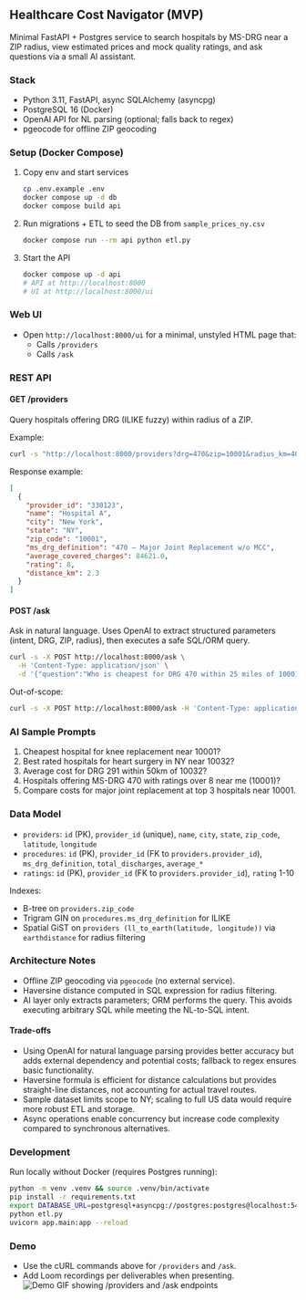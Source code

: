 ## Healthcare Cost Navigator (MVP)

Minimal FastAPI + Postgres service to search hospitals by MS-DRG near a ZIP radius, view estimated prices and mock quality ratings, and ask questions via a small AI assistant.

### Stack
- Python 3.11, FastAPI, async SQLAlchemy (asyncpg)
- PostgreSQL 16 (Docker)
- OpenAI API for NL parsing (optional; falls back to regex)
- pgeocode for offline ZIP geocoding

### Setup (Docker Compose)
1. Copy env and start services
   ```bash
   cp .env.example .env
   docker compose up -d db
   docker compose build api
   ```

2. Run migrations + ETL to seed the DB from `sample_prices_ny.csv`
   ```bash
   docker compose run --rm api python etl.py
   ```

3. Start the API
   ```bash
   docker compose up -d api
   # API at http://localhost:8000
   # UI at http://localhost:8000/ui
   ```

### Web UI

- Open `http://localhost:8000/ui` for a minimal, unstyled HTML page that:
  - Calls `/providers`
  - Calls `/ask`

### REST API

#### GET /providers
Query hospitals offering DRG (ILIKE fuzzy) within radius of a ZIP.

Example:
```bash
curl -s "http://localhost:8000/providers?drg=470&zip=10001&radius_km=40" | jq
```

Response example:
```json
[
  {
    "provider_id": "330123",
    "name": "Hospital A",
    "city": "New York",
    "state": "NY",
    "zip_code": "10001",
    "ms_drg_definition": "470 – Major Joint Replacement w/o MCC",
    "average_covered_charges": 84621.0,
    "rating": 8,
    "distance_km": 2.3
  }
]
```

#### POST /ask
Ask in natural language. Uses OpenAI to extract structured parameters (intent, DRG, ZIP, radius), then executes a safe SQL/ORM query.

```bash
curl -s -X POST http://localhost:8000/ask \
  -H 'Content-Type: application/json' \
  -d '{"question":"Who is cheapest for DRG 470 within 25 miles of 10001?"}' | jq
```

Out-of-scope:
```bash
curl -s -X POST http://localhost:8000/ask -H 'Content-Type: application/json' -d '{"question":"What\'s the weather today?"}' | jq
```

### AI Sample Prompts
1. Cheapest hospital for knee replacement near 10001?
2. Best rated hospitals for heart surgery in NY near 10032?
3. Average cost for DRG 291 within 50km of 10032?
4. Hospitals offering MS-DRG 470 with ratings over 8 near me (10001)?
5. Compare costs for major joint replacement at top 3 hospitals near 10001.

### Data Model
- `providers`: `id` (PK), `provider_id` (unique), `name`, `city`, `state`, `zip_code`, `latitude`, `longitude`
- `procedures`: `id` (PK), `provider_id` (FK to `providers.provider_id`), `ms_drg_definition`, `total_discharges`, `average_*`
- `ratings`: `id` (PK), `provider_id` (FK to `providers.provider_id`), `rating` 1-10

Indexes:
- B-tree on `providers.zip_code`
- Trigram GIN on `procedures.ms_drg_definition` for ILIKE
- Spatial GiST on `providers (ll_to_earth(latitude, longitude))` via `earthdistance` for radius filtering

### Architecture Notes
- Offline ZIP geocoding via `pgeocode` (no external service).
- Haversine distance computed in SQL expression for radius filtering.
- AI layer only extracts parameters; ORM performs the query. This avoids executing arbitrary SQL while meeting the NL-to-SQL intent.

#### Trade-offs
- Using OpenAI for natural language parsing provides better accuracy but adds external dependency and potential costs; fallback to regex ensures basic functionality.
- Haversine formula is efficient for distance calculations but provides straight-line distances, not accounting for actual travel routes.
- Sample dataset limits scope to NY; scaling to full US data would require more robust ETL and storage.
- Async operations enable concurrency but increase code complexity compared to synchronous alternatives.

### Development
Run locally without Docker (requires Postgres running):
```bash
python -m venv .venv && source .venv/bin/activate
pip install -r requirements.txt
export DATABASE_URL=postgresql+asyncpg://postgres:postgres@localhost:5432/hospital
python etl.py
uvicorn app.main:app --reload
```

### Demo
- Use the cURL commands above for `/providers` and `/ask`.
- Add Loom recordings per deliverables when presenting.
![Demo GIF showing /providers and /ask endpoints](demo.gif)

